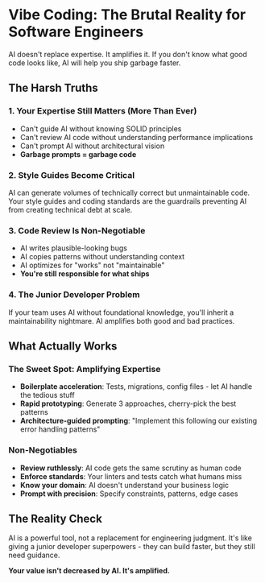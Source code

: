# Vibe Coding: The Brutal Reality for Software Engineers

AI doesn't replace expertise. It amplifies it. If you don't know what good code looks like, AI will help you ship garbage faster.

## The Harsh Truths

### 1. Your Expertise Still Matters (More Than Ever)
- Can't guide AI without knowing SOLID principles
- Can't review AI code without understanding performance implications
- Can't prompt AI without architectural vision
- **Garbage prompts = garbage code**

### 2. Style Guides Become Critical
AI can generate volumes of technically correct but unmaintainable code. Your style guides and coding standards are the guardrails preventing AI from creating technical debt at scale.

### 3. Code Review Is Non-Negotiable
- AI writes plausible-looking bugs
- AI copies patterns without understanding context
- AI optimizes for "works" not "maintainable"
- **You're still responsible for what ships**

### 4. The Junior Developer Problem
If your team uses AI without foundational knowledge, you'll inherit a maintainability nightmare. AI amplifies both good and bad practices.

## What Actually Works

### The Sweet Spot: Amplifying Expertise
- **Boilerplate acceleration**: Tests, migrations, config files - let AI handle the tedious stuff
- **Rapid prototyping**: Generate 3 approaches, cherry-pick the best patterns
- **Architecture-guided prompting**: "Implement this following our existing error handling patterns"

### Non-Negotiables
- **Review ruthlessly**: AI code gets the same scrutiny as human code
- **Enforce standards**: Your linters and tests catch what humans miss
- **Know your domain**: AI doesn't understand your business logic
- **Prompt with precision**: Specify constraints, patterns, edge cases

## The Reality Check

AI is a powerful tool, not a replacement for engineering judgment. It's like giving a junior developer superpowers - they can build faster, but they still need guidance.

**Your value isn't decreased by AI. It's amplified.**